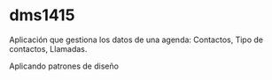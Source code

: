 dms1415
=======

Aplicación que gestiona los datos de una agenda: Contactos, Tipo de contactos, Llamadas. 

Aplicando patrones de diseño
